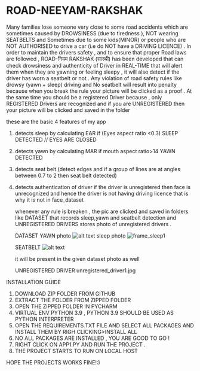 # ROAD-NEEYAM-RAKSHAK
Many families lose someone very close to some road accidents which are sometimes caused
              by DROWSINESS (due to tiredness ), NOT wearing SEATBELTS  and Sometimes
              due to some kids(MINOR) or people who are NOT AUTHORISED to
              drive a car (i.e do NOT have a DRIVING LICENCE) . In order to maintain the drivers
              safety , and to ensure that proper Road laws are followed , ROAD-नियम RAKSHAK (सारथी) has been developed that can check drowsiness and authenticity of Driver in REAL-TIME that will alert
              them when they are yawning or feeling sleepy , it will also detect if the driver has worn a seatbelt or not . Any violation of road safety rules like drowsy (yawn + sleep) driving and No seatbelt will result into penalty because when you break the rule your picture will be clicked as a proof . At the same time you should be a registered Driver because , only REGISTERED Drivers are recognized and if you are UNREGISTERED then your picture will be clicked and saved in the folder 

 these are the basic 4 features of my app 

 1) detects sleep by calculating EAR 
    if (Eyes aspect ratio <0.3)
      SLEEP DETECTED // EYES ARE CLOSED 
 2) detects yawn by calculating MAR 
    if mouth aspect ratio>14
        YAWN DETECTED

 3) detects seat belt (detect edges and if a group of lines are at angles between 0.7 to 2 then seat belt detected)
 4) detects authentication of driver 
     if the driver is unregistered then face is unrecognized and hence the driver is not having driving licence that is why it is not in face_dataset 

     whenever any rule is breaken , the pic are clicked and saved in folders like DATASET that records sleep,yawn and seatbelt detection
     and UNREGISTERED DRIVERS stores photo of unregistered drivers .

     DATASET
     YAWN photo
     ![alt text](https://github.com/[TanviSingh007]/[PREVENTING-ROAD-ACCIDENTS-BY-LAW-ENFORCEMENT]/blob/[main]/[dataset]/imageframe_yawn1.jpg?raw=true)
     sleep photo
     ![frame_sleep1](https://user-images.githubusercontent.com/95689441/170857781-ef32ec46-6af4-4424-ba79-0d86c01c6402.jpg)
     
     SEATBELT
     ![alt text](https://github.com/[TanviSingh007]/[PREVENTING-ROAD-ACCIDENTS-BY-LAW-ENFORCEMENT]/blob/[main]/imageframe_yawn1.jpg?raw=true)

     it will be present in the given dataset photo as well 

     UNREGISTERED DRIVER
     unregistered_driver1.jpg

INSTALLATION GUIDE

1) DOWNLOAD ZIP FOLDER FROM GITHUB 
2) EXTRACT THE FOLDER FROM ZIPPED FOLDER
3) OPEN THE ZIPPED FOLDER IN PYCHARM 
4) VIRTUAL ENV PYTHON 3.9 , PYTHON 3.9 SHOULD BE USED AS PYTHON INTERPRETER
5) OPEN THE REQUIREMENTS.TXT FILE AND SELECT ALL PACKAGES AND INSTALL THEM BY RIGH CLICKING>INSTALL ALL
6) NO ALL PACKAGES ARE INSTALLED , YOU ARE GOOD TO GO !
7) RIGHT CLICK ON APP1.PY AND RUN THE PROJECT .
8) THE PROJECT STARTS TO RUN ON LOCAL HOST

HOPE THE PROJECTS WORKS FINE!:)

